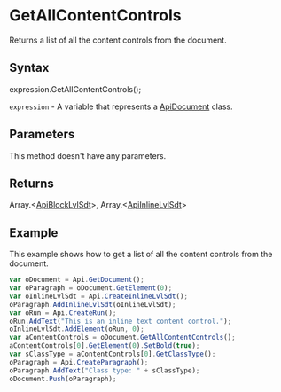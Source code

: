 # GetAllContentControls

Returns a list of all the content controls from the document.

## Syntax

expression.GetAllContentControls();

`expression` - A variable that represents a [ApiDocument](../ApiDocument.md) class.

## Parameters

This method doesn't have any parameters.

## Returns

Array.<[ApiBlockLvlSdt](../../ApiBlockLvlSdt/ApiBlockLvlSdt.md)>, Array.<[ApiInlineLvlSdt](../../ApiInlineLvlSdt/ApiInlineLvlSdt.md)>

## Example

This example shows how to get a list of all the content controls from the document.

```javascript
var oDocument = Api.GetDocument();
var oParagraph = oDocument.GetElement(0);
var oInlineLvlSdt = Api.CreateInlineLvlSdt();
oParagraph.AddInlineLvlSdt(oInlineLvlSdt);
var oRun = Api.CreateRun();
oRun.AddText("This is an inline text content control.");
oInlineLvlSdt.AddElement(oRun, 0);
var aContentControls = oDocument.GetAllContentControls();
aContentControls[0].GetElement(0).SetBold(true);
var sClassType = aContentControls[0].GetClassType();
oParagraph = Api.CreateParagraph();
oParagraph.AddText("Class type: " + sClassType);
oDocument.Push(oParagraph);
```

